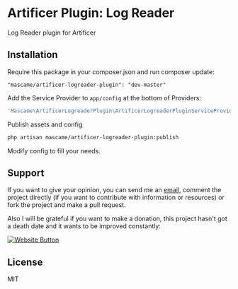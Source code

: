 Artificer Plugin: Log Reader 
===========================

Log Reader plugin for Artificer

Installation
--------------
Require this package in your composer.json and run composer update:

    "mascame/artificer-logreader-plugin": "dev-master"

Add the Service Provider to `app/config` at the bottom of Providers:

```php
'Mascame\ArtificerLogreaderPlugin\ArtificerLogreaderPluginServiceProvider',
```

Publish assets and config

```sh
php artisan mascame/artificer-logreader-plugin:publish
```

Modify config to fill your needs.

Support
----

If you want to give your opinion, you can send me an [email](mailto:marcmascarell@gmail.com), comment the project directly (if you want to contribute with information or resources) or fork the project and make a pull request.

Also I will be grateful if you want to make a donation, this project hasn't got a death date and it wants to be improved constantly:

[![Website Button](http://www.rahmenversand.com/images/paypal_logo_klein.gif "Donate!")](https://www.paypal.com/cgi-bin/webscr?cmd=_donations&business=marcmascarell%40gmail%2ecom&lc=US&item_name=Artificer%20Development&no_note=0&currency_code=EUR&bn=PP%2dDonationsBF%3abtn_donateCC_LG%2egif%3aNonHostedGuest&amount=5 "Contribute to the project")


License
----

MIT